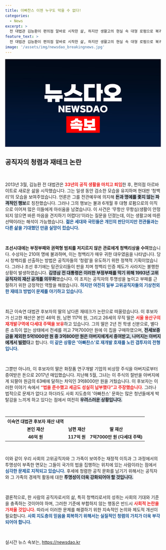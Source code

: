 ```yaml
---
title: 아빠찬스 이젠 누구도 막을 수 없다!
categories:
  - News
excerpt: >
  전 대법관 김능환이 편의점 알바로 시작한 삶, 하지만 생활고의 현실 속 대형 로펌으로 복귀하며 아빠찬스 논란에 휘말린 이숙연 대법관 후보자! 청렴과 투명 사회의 꿈은 사라진 걸까?クリック하시어 자세한 이야기를 확인하세요!
feature_text: >
  전 대법관 김능환이 편의점 알바로 시작한 삶, 하지만 생활고의 현실 속 대형 로펌으로 복귀하며 아빠찬스 논란에 휘말린 이숙연 대법관 후보자! 청렴과 투명 사회의 꿈은 사라진 걸까?クリック하시어 자세한 이야기를 확인하세요!
image: '/assets/img/newsdao_breakingnews.jpg'
---
```


<p><img src="/assets/img/newsdao_breakingnews.jpg" alt="pcversion 속보" /></p>

<h2 data-ke-size="size26">공직자의 청렴과 재테크 논란</h2>

<p data-ke-size="size16">&nbsp;</p>

<p data-ke-size="size16">2013년 3월, 김능환 전 대법관은 <b><span style="color: #ee2323;">33년의 공직 생활을 마치고 퇴임</span></b>한 후, 편의점 아르바이트로 새로운 삶을 시작했습니다. 그는 일생 동안 검소한 모습을 유지하며 현대판 ‘청백리’의 모습을 보여주었습니다. 언론은 그를 전관예우에 의지해 <b><span style="background-color: #21538527;">돈과 명예를 좇지 않는 파격적인 행보</span></b>로 칭찬했습니다. 그러나 그의 행보는 불과 6개월 후 대형 로펌으로의 이직으로 이어져 많은 이들에게 아쉬움을 남겼습니다. 이 사건은 ‘무항산 무항심(생활이 안정되지 않으면 바른 마음을 견지하기 어렵다)’이라는 질문을 던졌는데, 이는 생활고에 따른 선택이라는 해석이 가능했습니다. <b><span style="color: #1a5490;">젊은 세대와 국민들은 개인의 판단이지만 전관들과는 다른 삶을 기대했던 만큼 실망이 컸습니다.</span></b></p>

<p data-ke-size="size16">&nbsp;</p>

<p data-ke-size="size16"><b>조선시대에는 부정부패와 권력형 범죄를 저지르지 않은 관료에게 청백리상을 수여</b>했습니다. 수상자는 210여 명에 불과하며, 이는 청백리가 매우 귀한 대우였음을 나타냅니다. 당시 청백리를 선출하는 방법은 공직자들의 ‘청렴’을 유도하기 위한 정책적 기획이었습니다. 그러나 조선 후기에는 탐관오리들이 판을 치며 청백리 인증 제도가 사라지는 불행한 상황이 발생하였습니다. <b><span style="background-color: #21538527;">김영삼 전 대통령은 이러한 부정부패를 막기 위해 1993년 고위공직자의 재산 공개를 의무화</span></b>했습니다. 이 조치는 공직자의 투명성을 높이고 부패를 근절하기 위한 긍정적인 역할을 해왔습니다. <b><span style="color: #1a5490;">하지만 여전히 일부 고위공직자들의 기상천외한 재테크 방법이 문제를 야기하고 있습니다.</span></b></p>

<p data-ke-size="size16">&nbsp;</p>

<p data-ke-size="size16">최근 이숙연 대법관 후보자의 딸의 남다른 재테크가 논란으로 떠올랐습니다. 이 후보자가 신고한 재산은 본인 46억 원, 남편 117억 원, 그리고 26세의 무직 딸은 <b><span style="color: #ee2323;">서울 용산구의 재개발구역에 다세대 주택을 보유</span></b>하고 있습니다. 그의 딸은 2년 전 학생 신분으로, 별다른 소득이 없는 상태에서 전세를 끼고 7억7000만 원에 이 집을 구매하였으며, <b><span style="background-color: #21538527;">전세보증금을 제외한 5억1000만 원 중 3억800만 원은 아버지에게서 증여받고, 나머지는 아버지에게서 빌렸다</span></b>고 합니다. <b><span style="color: #1a5490;">이 같은 상황은 '아빠찬스'로 재개발 호재를 노린 갭투자의 전형입니다.</span></b></p>

<p data-ke-size="size16">&nbsp;</p>

<p data-ke-size="size16">그뿐만 아니라, 이 후보자의 딸은 화장품 연구개발 기업의 비상장 주식을 아버지로부터 증여받은 돈으로 2017년 매입했습니다. 지난해 5월, 그녀는 이 주식의 절반을 아버지에게 되팔아 원금의 63배에 달하는 차익인 3억8000만 원을 거뒀습니다. 이 후보자는 이러한 이야기 속에서 <b><span style="color: #ee2323;">“법을 준수했고 세금도 성실히 납부했다”고 주장했습니다</span></b>. 그러나 법적으로 문제가 없다고 하더라도 사회 지도층의 '아빠찬스' 문화는 많은 청년들에게 박탈감을 느끼게 하고 있다는 점에서 여전히 <b><span style="background-color: #21538527;">우려스러운 상황입니다.</span></b></p>

<p data-ke-size="size16">&nbsp;</p>

<table style="width: 100%; border-collapse: collapse;">
   <tr>
      <th style="text-align: center; height: 17px;"><b>이숙연 대법관 후보자 재산 내역</b></th>
   </tr>
   <tr>
      <td style="text-align: center; height: 17px;"><b>본인 재산</b></td>
      <td style="text-align: center; height: 17px;"><b>남편 재산</b></td>
      <td style="text-align: center; height: 17px;"><b>딸 재산</b></td>
   </tr>
   <tr>
      <td style="text-align: center; height: 17px;"><b>46억 원</b></td>
      <td style="text-align: center; height: 17px;"><b>117억 원</b></td>
      <td style="text-align: center; height: 17px;"><b>7억7000만 원 (다세대 주택)</b></td>
   </tr>
</table>

<p data-ke-size="size16">&nbsp;</p>

<p data-ke-size="size16">이와 같이 우리 사회의 고위공직자와 그 가족이 보여주는 재정적 이득과 그 과정에서의 투명성이 부족한 면모는 그들이 국가의 법을 집행하는 위치에 있는 사람이라는 점에서 <b><span style="color: #1a5490;">심각한 문제로 지적되고 있습니다.</span></b> 후세에 청렴한 공직 문화를 남기기 위해서는 공직자와 그 가족의 경제적 활동에 대한 <b><span style="background-color: #21538527;">투명성이 더욱 강화되어야 할 것입니다.</span></b></p>

<p data-ke-size="size16">&nbsp;</p>

<p data-ke-size="size16">결론적으로, 한 사람의 공직자로서의 삶, 특히 청백리로서의 성취는 사회의 기대와 기준을 충족하는 것이어야 하며, 그러한 기준에 부합하지 않는 행동은 반드시 <b><span style="color: #ee2323;">사회적 논란을 가져올 것입니다.</span></b> 따라서 이러한 문제를 해결하기 위한 지속적인 논의와 제도적 개선이 필요합니다. <b><span style="color: #1a5490;">사회 지도층의 믿음을 회복하기 위해서는 실질적인 청렴의 가치가 더욱 부각되어야 합니다.</span></b></p>

<p data-ke-size="size16">&nbsp;</p>
실시간 뉴스 속보는, <a href="https://newsdao.kr" rel="dofollow">https://newsdao.kr</a>


